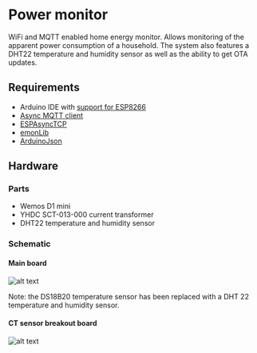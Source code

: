 # Power monitor

WiFi and MQTT enabled home energy monitor.
Allows monitoring of the apparent power consumption of a household.
The system also features a DHT22 temperature and humidity sensor as well as the ability to get OTA updates.

## Requirements
* Arduino IDE with [support for ESP8266](https://github.com/esp8266/Arduino)
* [Async MQTT client](https://github.com/marvinroger/async-mqtt-client)
* [ESPAsyncTCP](https://github.com/me-no-dev/ESPAsyncTCP)
* [emonLib](https://github.com/openenergymonitor/EmonLib)
* [ArduinoJson](https://github.com/bblanchon/ArduinoJson)

## Hardware
### Parts

* Wemos D1 mini
* YHDC SCT-013-000 current transformer
* DHT22 temperature and humidity sensor

### Schematic
#### Main board
![alt text](http://maximemoreillon.com/images/projects/iot/power/power_schematic.png)

Note: the DS18B20 temperature sensor has been replaced with a DHT 22 temperature and humidity sensor.

#### CT sensor breakout board
![alt text](http://maximemoreillon.com/images/projects/iot/power/power_breakout_schematic.png)



